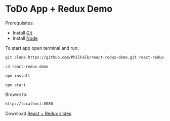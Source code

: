 # ToDo App + Redux Demo

Prerequisites:
- Install [Git](https://git-scm.com/downloads)
- Install [Node](https://nodejs.org/en/)


To start app open terminal and run:
```sh
git clone https://github.com/PhilFalk/react-redux-demo.git react-redux-demo

cd react-redux-demo

npm install

npm start
```

Browse to:
```sh
http://localhost:8080
```

Download [React + Redux slides](https://github.com/PhilFalk/react-redux-demo/blob/master/notes/React%20+%20Redux.pptx?raw=true)

